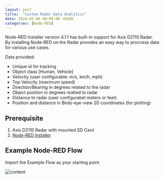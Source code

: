 ```yaml
---
layout: post
title:  "Custom Radar Data Analytics"
date: 2024-05-06 00:00:00 +0200
categories: [Node-RED]
---
```


Node-RED Installer version 4.1.1 has built-in support for Axis D2110 Radar.  By installing Node-RED on the Radar provides an easy way to proccess data for various use cases.

Data provided:
* Unique id for tracking
* Object class [Human, Vehicle]
* Velocity (user configurable: m/s, km/h, mph)
* Top Velocity (maximum speed)
* Direction/Bearing in degrees related to the radar
* Object position in degrees realted to radar
* Distance to radar (user configurabel meters or feet)
* Position and distance in Birds-eye-view 2D coordinates (for plotting)
 
## Prerequisite 
1. Axis D2110 Radar with mounted SD Card
2. [Node-RED Installer](https://pandosme.github.io/acap/node-red/2023/09/12/nodered-acap.html)

## Example Node-RED Flow
Import the Example Flow as your starting point

![content](https://github.com/pandosme/pandosme.github.io/assets/10496549/9d9c8bf0-f0bd-4e8f-9798-d539b9e7b243)
